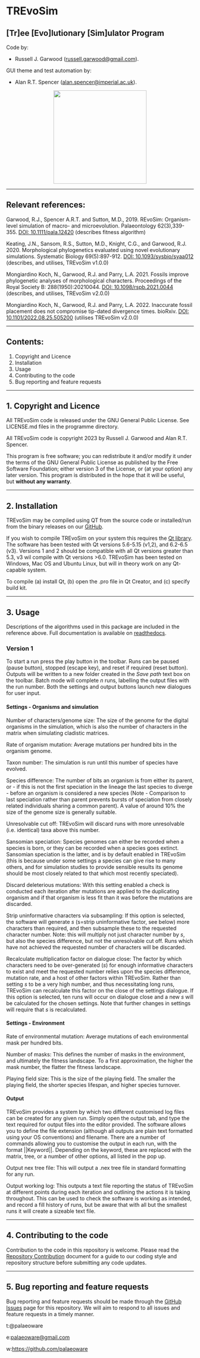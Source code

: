 # TREvoSim
## [Tr]ee [Evo]lutionary [Sim]ulator Program

Code by:
 - Russell J. Garwood (russell.garwood@gmail.com).

GUI theme and test automation by:
 - Alan R.T. Spencer (alan.spencer@imperial.ac.uk).

<p align="center">
  <img width="250" height="250" src="./resources/palaeoware_logo_square.png">
</p>

_____

## Relevant references:
Garwood, R.J., Spencer A.R.T. and Sutton, M.D., 2019. REvoSim: Organism-level simulation of macro- and microevolution. Palaeontology 62(3),339-355. [DOI: 10.1111/pala.12420](https://doi.org/10.1111/pala.12420) (describes fitness algorithm)

Keating, J.N., Sansom, R.S., Sutton, M.D., Knight, C.G., and Garwood, R.J. 2020. Morphological phylogenetics evaluated using novel evolutionary simulations. Systematic Biology 69(5):897-912. [DOI: 10.1093/sysbio/syaa012](https://doi.org/10.1093/sysbio/syaa012) (describes, and utilises, TREvoSim v1.0.0)

Mongiardino Koch, N., Garwood, R.J. and Parry, L.A. 2021. Fossils improve phylogenetic analyses of morphological characters. Proceedings of the Royal Society B: 288(1950):20210044. [DOI: 10.1098/rspb.2021.0044](https://doi.org/10.1098/rspb.2021.0044) (describes, and utilises, TREvoSim v2.0.0)

Mongiardino Koch, N., Garwood, R.J. and Parry, L.A. 2022. Inaccurate fossil placement does not compromise tip-dated divergence times. bioRxiv. [DOI: 10.1101/2022.08.25.505200](https://doi.org/10.1101/2022.08.25.505200) (utilises TREvoSim v2.0.0) 

_____


## Contents:

1. Copyright and Licence
2. Installation
3. Usage
4. Contributing to the code
5. Bug reporting and feature requests

______

## 1. Copyright and Licence

All TREvoSim code is released under the GNU General Public License. See LICENSE.md files in the programme directory.

All TREvoSim code is copyright 2023 by Russell J. Garwood and Alan R.T. Spencer.

This program is free software; you can redistribute it and/or modify it under the terms of the GNU General Public License as published by the Free Software Foundation; either version 3 of the License, or (at your option) any later version. This program is distributed in the hope that it will be useful, but **without any warranty**.
______

## 2. Installation

TREvoSim may be compiled using QT from the source code or installed/run from the binary releases on our [GitHub](https://github.com/palaeoware).

If you wish to compile TREvoSim on your system this requires the [Qt library](https://www.qt.io). The software has been tested with Qt versions 5.6-5.15 (v1,2), and 6.2-6.5 (v3). Versions 1 and 2 should be compatible with all Qt versions greater than 5.3, v3 wil compile with Qt versions >6.0. TREvoSim has been tested on Windows, Mac OS and Ubuntu Linux, but will in theory work on any Qt-capable system.

To compile (a) install Qt, (b) open the .pro file in Qt Creator, and (c) specify build kit. 
_____

## 3. Usage

Descriptions of the algorithms used in this package are included in the reference above. Full documentation is available on [readthedocs](https://trevosim.readthedocs.io/en/latest/).

### Version 1

To start a run press the play button in the toolbar. Runs can be paused (pause button), stopped (escape key), and reset if required (reset button). Outputs will be written to a new folder created in the *Save path* text box on the toolbar. Batch mode will complete *n* runs, labelling the output files with the run number. Both the settings and output buttons launch new dialogues for user input.

#### Settings - Organisms and simulation

Number of characters/genome size: The size of the genome for the digital organisms in the simulation, which is also the number of characters in the matrix when simulating cladistic matrices.

Rate of organism mutation: Average mutations per hundred bits in the organism genome.

Taxon number: The simulation is run until this number of species have evolved.

Species difference: The number of bits an organism is from either its parent, or - if this is not the first speciation in the lineage the last species to diverge - before an organism is considered a new species (Note - Comparison to last speciation rather than parent prevents bursts of speciation from closely related individuals sharing a common parent). A value of around 10% the size of the genome size is generally suitable.

Unresolvable cut off: TREvoSim will discard runs with more unresolvable (i.e. identical) taxa above this number.

Sansomian speciation: Species genomes can either be recorded when a species is born, or they can be recorded when a species goes extinct. Sansomian speciation is the latter, and is by default enabled in TREvoSim (this is because under some settings a species can give rise to many others, and for simulation studies to provide sensible results its genome should be most closely related to that which most recently speciated).

Discard deleterious mutations: With this setting enabled a check is conducted each iteration after mutations are applied to the duplicating organism and if that organism is less fit than it was before the mutations are discarded.

Strip uninformative characters via subsampling: If this option is selected, the software will generate *s* (s=strip uninformative factor, see below) more characters than required, and then subsample these to the requested character number. Note: this will multiply not just character number by *s*, but also the species difference, but not the unresolvable cut off. Runs which have not achieved the requested number of characters will be discarded.

Recalculate multiplication factor on dialogue close: The factor by which characters need to be over-generated (*s*) for enough informative characters to exist and meet the requested number relies upon the species difference, mutation rate, and a host of other factors within TREvoSim. Rather than setting *s* to be a very high number, and thus necessitating long runs, TREvoSim can recalculate this factor on the close of the settings dialogue. If this option is selected, ten runs will occur on dialogue close and a new *s* will be calculated for the chosen settings. Note that further changes in settings will require that *s* is recalculated.

#### Settings - Environment

Rate of environmental mutation: Average mutations of each environmental mask per hundred bits.

Number of masks: This defines the number of masks in the environment, and ultimately the fitness landscape. To a first approximation, the higher the mask number, the flatter the fitness landscape.

Playing field size: This is the size of the playing field. The smaller the playing field, the shorter species lifespan, and higher species turnover.

#### Output

TREvoSim provides a system by which two different customised log files can be created for any given run. Simply open the output tab, and type the text required for output files into the editor provided. The software allows you to define the file extension (although all outputs are plain text formatted using your OS conventions) and filename. There are a number of commands allowing you to customise the output in each run, with the format ||Keyword||. Depending on the keyword, these are replaced with the matrix, tree, or a number of other options, all listed in the pop up.

Output nex tree file: This will output a .nex tree file in standard formatting for any run.

Output working log: This outputs a text file reporting the status of TREvoSim at different points during each iteration and outlining the actions it is taking throughout. This can be used to check the software is working as intended, and record a fill history of runs, but be aware that with all but the smallest runs it will create a sizeable text file.
_____

## 4. Contributing to the code

Contribution to the code in this repository is welcome. Please read the [Repository Contribution](https://github.com/palaeoware/repoconventions)  document for a guide to our coding style and repository structure before submitting any code updates.
_____

## 5. Bug reporting and feature requests

Bug reporting and feature requests should be made through the [GitHub Issues](../../issues) page for this repository. We will aim to respond to all issues and feature requests in a timely manner.

t:@palaeoware

e:palaeoware@gmail.com

w:https://github.com/palaeoware
